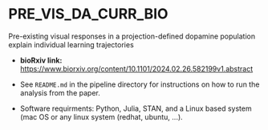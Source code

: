 # PRE_VIS_DA_CURR_BIO
Pre-existing visual responses in a projection-defined dopamine population explain individual learning trajectories

* **bioRxiv link:** https://www.biorxiv.org/content/10.1101/2024.02.26.582199v1.abstract

* See `README.md` in the pipeline directory for instructions on how to run the analysis from the paper.

* Software requirments: Python, Julia, STAN, and a Linux based system (mac OS or any linux system (redhat, ubuntu, ...). 
